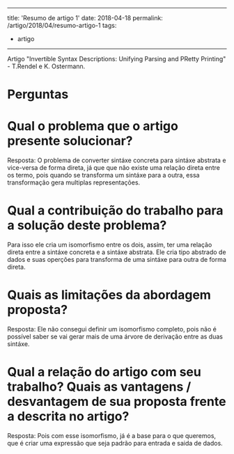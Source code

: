 ---
title: 'Resumo de artigo 1'
date: 2018-04-18
permalink: /artigo/2018/04/resumo-artigo-1
tags:
  - artigo
  ---

Artigo "Invertible Syntax Descriptions: Unifying Parsing and PRetty Printing" - T.Rendel e K. Ostermann.

Perguntas 
========

Qual o problema que o artigo presente solucionar? 
========
Resposta: O problema de converter sintáxe concreta para sintáxe abstrata e vice-versa de forma direta, já que que não existe uma relação direta entre os termo, pois quando se transforma um sintáxe para a outra, essa transformação gera multiplas representações. 

Qual a contribuição do trabalho para a solução deste problema?
========
Para isso ele cria um isomorfismo entre os dois, assim, ter uma relação direta entre a sintáxe concreta e a sintáxe abstrata.
Ele cria tipo abstrado de dados e suas operções para transforma de uma sintáxe para outra de forma direta.

Quais as limitações da abordagem proposta?
========
Resposta: Ele não consegui definir um isomorfismo completo, pois não é possível saber se vai gerar mais de uma árvore de derivação entre as duas sintáxe.

Qual a relação do artigo com seu trabalho? Quais as vantagens / desvantagem de sua proposta frente a descrita no artigo?
========
Resposta: Pois com esse isomorfismo, já é a base para o que queremos, que é criar uma expressão que seja padrão para entrada e saida de dados.

